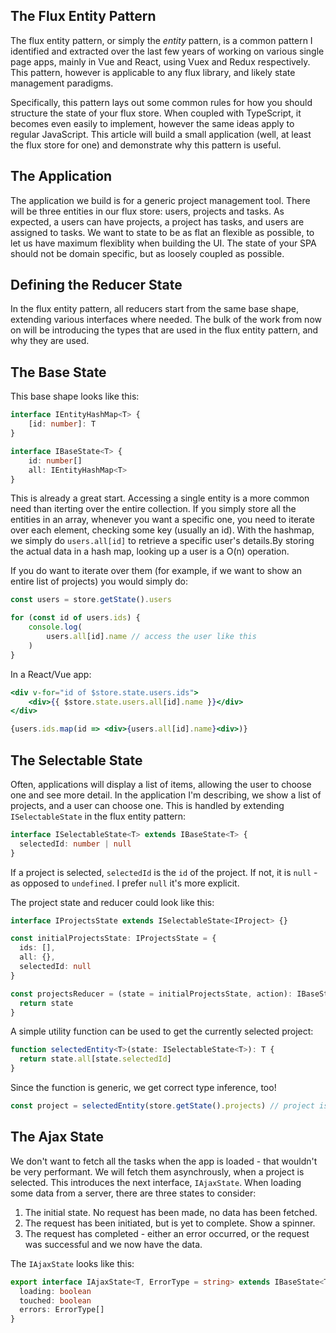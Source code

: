 ## The Flux Entity Pattern

The flux entity pattern, or simply the _entity_ pattern, is a common pattern I identified and extracted over the last few years of working on various single page apps, mainly in Vue and React, using Vuex and Redux respectively. This pattern, however is applicable to any flux library, and likely state management paradigms.

Specifically, this pattern lays out some common rules for how you should structure the state of your flux store. When coupled with TypeScript, it becomes even easily to implement, however the same ideas apply to regular JavaScript. This article will build a small application (well, at least the flux store for one) and demonstrate why this pattern is useful.

## The Application

The application we build is for a generic project management tool. There will be three entities in our flux store: users, projects and tasks. As expected, a users can have projects, a project has tasks, and users are assigned to tasks. We want to state to be as flat an flexible as possible, to let us have maximum flexiblity when building the UI. The state of your SPA should not be domain specific, but as loosely coupled as possible.

## Defining the Reducer State

In the flux entity pattern, all reducers start from the same base shape, extending various interfaces where needed. The bulk of the work from now on will be introducing the types that are used in the flux entity pattern, and why they are used.

## The Base State

This base shape looks like this:

```ts
interface IEntityHashMap<T> {
    [id: number]: T
}

interface IBaseState<T> {
    id: number[]
    all: IEntityHashMap<T>
}
```

This is already a great start. Accessing a single entity is a more common need than iterting over the entire collection. If you simply store all the entities in an array, whenever you want a specific one, you need to iterate over each element, checking some key (usually an id). With the hashmap, we simply do `users.all[id]` to retrieve a specific user's details.By storing the actual data in a hash map, looking up a user is a O(n) operation. 

If you do want to iterate over them (for example, if we want to show an entire list of projects) you would simply do:

```ts
const users = store.getState().users

for (const id of users.ids) {
    console.log(
        users.all[id].name // access the user like this
    )
}
```

In a React/Vue app:

```jsx
<div v-for="id of $store.state.users.ids">
    <div>{{ $store.state.users.all[id].name }}</div>
</div>

{users.ids.map(id => <div>{users.all[id].name}<div>)}
```

## The Selectable State

Often, applications will display a list of items, allowing the user to choose one and see more detail. In the application I'm describing, we show a list of projects, and a user can choose one. This is handled by extending  `ISelectableState` in the flux entity pattern:

```ts
interface ISelectableState<T> extends IBaseState<T> {
  selectedId: number | null
}
```

If a project is selected, `selectedId` is the `id` of the project. If not, it is `null` - as opposed to `undefined`. I prefer `null` it's more explicit. 

The project state and reducer could look like this:

```ts
interface IProjectsState extends ISelectableState<IProject> {}

const initialProjectsState: IProjectsState = {
  ids: [],
  all: {},
  selectedId: null
}

const projectsReducer = (state = initialProjectsState, action): IBaseState<IProject> => {
  return state
}
```

A simple utility function can be used to get the currently selected project:

```ts
function selectedEntity<T>(state: ISelectableState<T>): T {
  return state.all[state.selectedId]
}
```

Since the function is generic, we get correct type inference, too!

```ts
const project = selectedEntity(store.getState().projects) // project is inferred as an IProject
```

## The Ajax State

We don't want to fetch all the tasks when the app is loaded - that wouldn't be very performant. We will fetch them asynchrously, when a project is selected. This introduces the next interface, `IAjaxState`. When loading some data from a server, there are three states to consider:

1. The initial state. No request has been made, no data has been fetched.
2. The request has been initiated, but is yet to complete. Show a spinner.
3. The request has completed - either an error occurred, or the request was successful and we now have the data.

The `IAjaxState` looks like this:

```ts
export interface IAjaxState<T, ErrorType = string> extends IBaseState<T> {
  loading: boolean
  touched: boolean
  errors: ErrorType[]
}
```